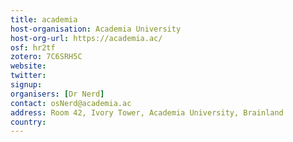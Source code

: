 ```yaml
---
title: academia
host-organisation: Academia University
host-org-url: https://academia.ac/
osf: hr2tf
zotero: 7C6SRH5C
website: 
twitter: 
signup: 
organisers: [Dr Nerd]
contact: osNerd@academia.ac
address: Room 42, Ivory Tower, Academia University, Brainland
country: 
---
```



